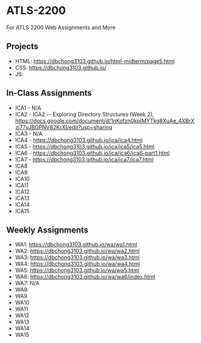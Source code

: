 # ATLS-2200
For ATLS 2200 Web Assignments and More



## Projects
- HTML: https://dbchong3103.github.io/html-midterm/page5.html
- CSS: https://dbchong3103.github.io/
- JS: 

## In-Class Assignments
- ICA1 - N/A
- ICA2 - ICA2 -- Exploring Directory Structures (Week 2), https://docs.google.com/document/d/1nKofzn0kpIMYTkg8XuAe_4XBrXzj77yJBGPNV82KrXI/edit?usp=sharing
- ICA3 - N/A
- ICA4 - https://dbchong3103.github.io/ica/ica4.html
- ICA5 - https://dbchong3103.github.io/ica/ica5/ica5.html
- ICA6 - https://dbchong3103.github.io/ica/ica6/ica6-part1.html
- ICA7 - https://dbchong3103.github.io/ica/ica7/ica7.html
- ICA8
- ICA9
- ICA10
- ICA11
- ICA12
- ICA13
- ICA14
- ICA15

## Weekly Assignments
- WA1: https://dbchong3103.github.io/wa/wa1.html
- WA2: https://dbchong3103.github.io/wa/wa2.html
- WA3: https://dbchong3103.github.io/wa/wa3.html
- WA4: https://dbchong3103.github.io/wa/wa4.html
- WA5: https://dbchong3103.github.io/wa/wa5.html
- WA6: https://dbchong3103.github.io/wa/wa6/index.html
- WA7: N/A
- WA8:
- WA9
- WA10
- WA11
- WA12
- WA13
- WA14
- WA15
